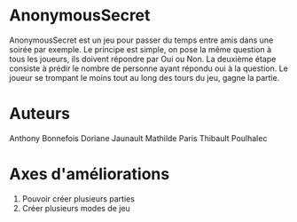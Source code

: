 # AnonymousSecret
AnonymousSecret est un jeu pour passer du temps entre amis dans une soirée par exemple.
Le principe est simple, on pose la même question à tous les joueurs, ils doivent répondre par Oui ou Non. 
La deuxième étape consiste à prédir le nombre de personne ayant répondu oui à la question.
Le joueur se trompant le moins tout au long des tours du jeu, gagne la partie.

# Auteurs
Anthony Bonnefois
Doriane Jaunault
Mathilde Paris
Thibault Poulhalec

# Axes d'améliorations
1. Pouvoir créer plusieurs parties
2. Créer plusieurs modes de jeu
